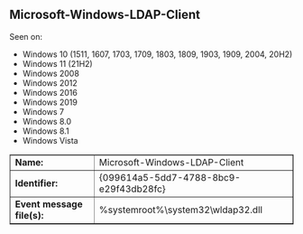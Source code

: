 ## Microsoft-Windows-LDAP-Client

Seen on:
* Windows 10 (1511, 1607, 1703, 1709, 1803, 1809, 1903, 1909, 2004, 20H2)
* Windows 11 (21H2)
* Windows 2008
* Windows 2012
* Windows 2016
* Windows 2019
* Windows 7
* Windows 8.0
* Windows 8.1
* Windows Vista

<table border="1" class="docutils">
  <tbody>
    <tr>
      <td><b>Name:</b></td>
      <td>Microsoft-Windows-LDAP-Client</td>
    </tr>
    <tr>
      <td><b>Identifier:</b></td>
      <td>{099614a5-5dd7-4788-8bc9-e29f43db28fc}</td>
    </tr>
    <tr>
      <td><b>Event message file(s):</b></td>
      <td>%systemroot%\system32\wldap32.dll</td>
    </tr>
  </tbody>
</table>

&nbsp;

